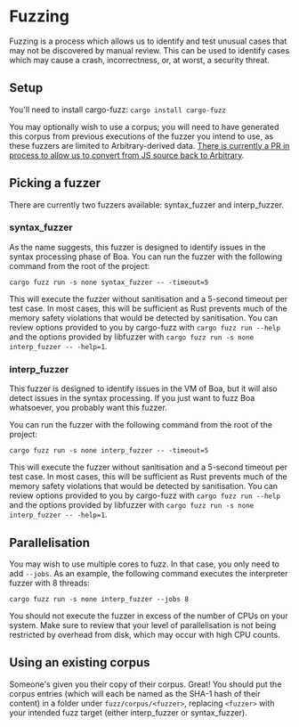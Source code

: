# Fuzzing

Fuzzing is a process which allows us to identify and test unusual cases that may not be discovered by manual review.
This can be used to identify cases which may cause a crash, incorrectness, or, at worst, a security threat.

## Setup

You'll need to install cargo-fuzz: `cargo install cargo-fuzz`

You may optionally wish to use a corpus; you will need to have generated this corpus from previous executions of the
fuzzer you intend to use, as these fuzzers are limited to Arbitrary-derived data. [There is currently a PR in process to
allow us to convert from JS source back to Arbitrary](https://github.com/rust-fuzz/arbitrary/pull/94).

## Picking a fuzzer

There are currently two fuzzers available: syntax_fuzzer and interp_fuzzer.

### syntax_fuzzer

As the name suggests, this fuzzer is designed to identify issues in the syntax processing phase of Boa. You can run the
fuzzer with the following command from the root of the project:

```shell
cargo fuzz run -s none syntax_fuzzer -- -timeout=5
```

This will execute the fuzzer without sanitisation and a 5-second timeout per test case. In most cases, this will be
sufficient as Rust prevents much of the memory safety violations that would be detected by sanitisation. You can review
options provided to you by cargo-fuzz with `cargo fuzz run --help` and the options provided by libfuzzer with
`cargo fuzz run -s none interp_fuzzer -- -help=1`.

### interp_fuzzer

This fuzzer is designed to identify issues in the VM of Boa, but it will also detect issues in the syntax processing.
If you just want to fuzz Boa whatsoever, you probably want this fuzzer.

You can run the fuzzer with the following command from the root of the project:

```shell
cargo fuzz run -s none interp_fuzzer -- -timeout=5
```

This will execute the fuzzer without sanitisation and a 5-second timeout per test case. In most cases, this will be
sufficient as Rust prevents much of the memory safety violations that would be detected by sanitisation. You can review
options provided to you by cargo-fuzz with `cargo fuzz run --help` and the options provided by libfuzzer with
`cargo fuzz run -s none interp_fuzzer -- -help=1`.

## Parallelisation

You may wish to use multiple cores to fuzz. In that case, you only need to add `--jobs`. As an example, the following
command executes the interpreter fuzzer with 8 threads:

```shell
cargo fuzz run -s none interp_fuzzer --jobs 8
```

You should not execute the fuzzer in excess of the number of CPUs on your system. Make sure to review that your level
of parallelisation is not being restricted by overhead from disk, which may occur with high CPU counts.

## Using an existing corpus

Someone's given you their copy of their corpus. Great! You should put the corpus entries (which will each be named as 
the SHA-1 hash of their content) in a folder under `fuzz/corpus/<fuzzer>`, replacing `<fuzzer>` with your intended
fuzz target (either interp_fuzzer or syntax_fuzzer).
